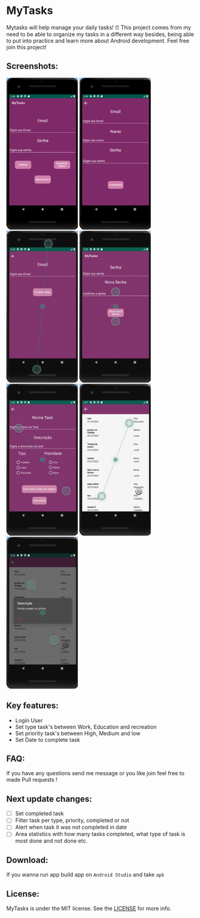 # MyTasks

Mytasks will help manage your daily tasks! ⏰
This project comes from my need to be able to organize my tasks in a different way besides, being able to put into practice and learn more about Android development. Feel free join this project! 

## Screenshots:
<img src="/screenshots/main.png" height="400px"/> <img src="/screenshots/create.png" height="400px"/>
<img src="/screenshots/validarEmail.png" height="400px"/> <img src="/screenshots/newPassword.png" height="400px"/>
<img src="/screenshots/create_task.png" height="400px"/> <img src="/screenshots/mainTask.png" height="400px"/>
<img src="/screenshots/description.png" height="400px"/>

## Key features:
-  Login User
-  Set type task's between Work, Education and recreation
-  Set priority task's between High, Medium and low
-  Set Date to complete task

## FAQ:
If you have any questions  send me message or you like join feel free to made Pull requests !

## Next update changes:
- [ ] Set completed task
- [ ] Filter task per type, priority, completed or not
- [ ] Alert when task it was not completed in date
- [ ] Area statistics with how many tasks completed, what type of task is most done and not done etc.

## Download:
 If you wanna run app build app on `Android Studio` and take `apk`


## License:
MyTasks is under the MIT license. See the [LICENSE](LICENSE) for more info.
